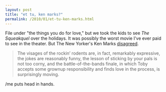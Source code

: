```yaml
---
layout: post
title: "et tu, ken marks?"
permalink: /2010/01/et-tu-ken-marks.html
---
```


<p>File under &quot;the things you do for love,&quot; but we took the kids to see <i>The Squeakquel</i> over the holidays. It was possibly the worst movie I&#39;ve ever paid to see in the theater. But The New Yorker&#39;s Ken Marks <a href="http://www.newyorker.com/arts/reviews/film/alvin_and_the_chipmunks_the_squeakquel_thomas">disagreed</a>.</p>

<blockquote><p>The visages of the rockin’ rodents are, in fact, remarkably expressive, the jokes are reasonably funny, the lesson of sticking by your pals is not too corny, and the battle-of-the-bands finale, in which Toby accepts some grownup responsibility and finds love in the process, is surprisingly moving.</p></blockquote>

<p>/me puts head in hands.</p>


